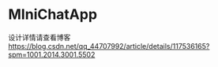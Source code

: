 # MIniChatApp
设计详情请查看博客
https://blog.csdn.net/qq_44707992/article/details/117536165?spm=1001.2014.3001.5502
